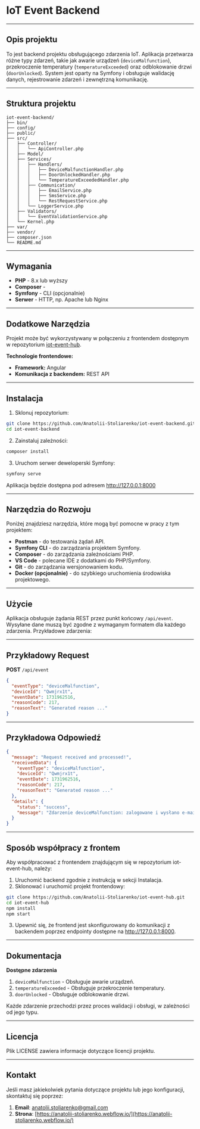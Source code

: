 # IoT Event Backend

---

## Opis projektu

To jest backend projektu obsługującego zdarzenia IoT. Aplikacja przetwarza różne typy zdarzeń, takie jak awarie urządzeń (`deviceMalfunction`), przekroczenie temperatury (`temperatureExceeded`) oraz odblokowanie drzwi (`doorUnlocked`). System jest oparty na Symfony i obsługuje walidację danych, rejestrowanie zdarzeń i zewnętrzną komunikację.

---

## Struktura projektu

```plaintext
iot-event-backend/
├── bin/
├── config/
├── public/
├── src/
│   ├── Controller/
│   │   └── ApiController.php
│   ├── Model/
│   ├── Services/
│   │   ├── Handlers/
│   │   │   ├── DeviceMalfunctionHandler.php
│   │   │   ├── DoorUnlockedHandler.php
│   │   │   └── TemperatureExceededHandler.php
│   │   ├── Communication/
│   │   │   ├── EmailService.php
│   │   │   ├── SmsService.php
│   │   │   └── RestRequestService.php
│   │   └── LoggerService.php
│   ├── Validators/
│   │   └── EventValidationService.php
│   └── Kernel.php
├── var/
├── vendor/
├── composer.json
└── README.md
```

---

## Wymagania

- **PHP** - 8.x lub wyższy
- **Composer** -
- **Symfony** - CLI (opcjonalnie)
- **Serwer** - HTTP, np. Apache lub Nginx

---

## Dodatkowe Narzędzia

Projekt może być wykorzystywany w połączeniu z frontendem dostępnym w repozytorium [iot-event-hub](https://github.com/Anatolii-Stoliarenko/iot-event-hub.git).

**Technologie frontendowe:**

- **Framework:** Angular
- **Komunikacja z backendem:** REST API

---

## Instalacja

1. Sklonuj repozytorium:

```bash
git clone https://github.com/Anatolii-Stoliarenko/iot-event-backend.git
cd iot-event-backend
```


2. Zainstaluj zależności:

```bash
composer install
```


3. Uruchom serwer deweloperski Symfony:

```bash
symfony serve
```


Aplikacja będzie dostępna pod adresem http://127.0.0.1:8000

---

## Narzędzia do Rozwoju

Poniżej znajdziesz narzędzia, które mogą być pomocne w pracy z tym projektem:

- **Postman** - do testowania żądań API.
- **Symfony CLI** - do zarządzania projektem Symfony.
- **Composer** - do zarządzania zależnościami PHP.
- **VS Code** - polecane IDE z dodatkami do PHP/Symfony.
- **Git** - do zarządzania wersjonowaniem kodu.
- **Docker (opcjonalnie)** - do szybkiego uruchomienia środowiska projektowego.

---

## Użycie

Aplikacja obsługuje żądania REST przez punkt końcowy `/api/event`. Wysyłane dane muszą być zgodne z wymaganym formatem dla każdego zdarzenia. Przykładowe zdarzenia:

---

## Przykładowy Request

**POST** `/api/event`

```json
{
  "eventType": "deviceMalfunction",
  "deviceId": "Qwmjrx1t",
  "eventDate": 1731962516,
  "reasonCode": 217,
  "reasonText": "Generated reason ..."
}
```

---

## Przykładowa Odpowiedź

```json
{
  "message": "Request received and processed!",
  "receivedData": {
    "eventType": "deviceMalfunction",
    "deviceId": "Qwmjrx1t",
    "eventDate": 1731962516,
    "reasonCode": 217,
    "reasonText": "Generated reason ..."
  },
  "details": {
    "status": "success",
    "message": "Zdarzenie deviceMalfunction: zalogowane i wysłano e-mail."
  }
}
```

---

## Sposób współpracy z frontem

Aby współpracować z frontendem znajdującym się w repozytorium iot-event-hub, należy:

1. Uruchomić backend zgodnie z instrukcją w sekcji Instalacja.
2. Sklonować i uruchomić projekt frontendowy:

```bash
git clone https://github.com/Anatolii-Stoliarenko/iot-event-hub.git
cd iot-event-hub
npm install
npm start
```


3. Upewnić się, że frontend jest skonfigurowany do komunikacji z backendem poprzez endpointy dostępne na http://127.0.0.1:8000.

---

## Dokumentacja

**Dostępne zdarzenia**

1. `deviceMalfunction` - Obsługuje awarie urządzeń.
2. `temperatureExceeded` - Obsługuje przekroczenie temperatury.
3. `doorUnlocked` - Obsługuje odblokowanie drzwi.

Każde zdarzenie przechodzi przez proces walidacji i obsługi, w zależności od jego typu.

---

## Licencja

Plik LICENSE zawiera informacje dotyczące licencji projektu.

---

## Kontakt

Jeśli masz jakiekolwiek pytania dotyczące projektu lub jego konfiguracji, skontaktuj się poprzez:

1. **Email**: [anatolii.stoliarenko@gmail.com](mailto:anatolii.stoliarenko@gmail.com)
2. **Strona**: [https://anatolii-stoliarenko.webflow.io/](https://anatolii-stoliarenko.webflow.io/)
